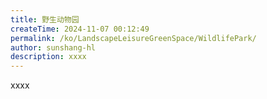 ```yaml
---
title: 野生动物园
createTime: 2024-11-07 00:12:49
permalink: /ko/LandscapeLeisureGreenSpace/WildlifePark/
author: sunshang-hl
description: xxxx
---
```


xxxx